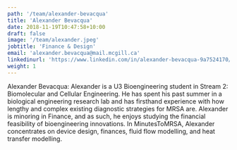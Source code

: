 ```yaml
---
path: '/team/alexander-bevacqua'
title: 'Alexander Bevacqua'
date: 2018-11-19T10:47:58+10:00
draft: false
image: '/team/alexander.jpeg'
jobtitle: 'Finance & Design'
email: 'alexander.bevacqua@mail.mcgill.ca'
linkedinurl: 'https://www.linkedin.com/in/alexander-bevacqua-9a7524170/'
weight: 1
---
```


Alexander Bevacqua: Alexander is a U3 Bioengineering student in Stream 2: Biomolecular and Cellular Engineering. He has spent his past summer in a biological engineering research lab and has firsthand experience with how lengthy and complex existing diagnostic strategies for MRSA are. Alexander is minoring in Finance, and as such, he enjoys studying the financial feasibility of bioengineering innovations. In MinutesToMRSA, Alexander concentrates on device design, finances, fluid flow modelling, and heat transfer modelling. 
